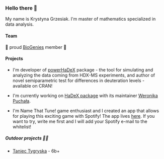 ### Hello there 👋

My name is Krystyna Grzesiak. I'm master of mathematics specialized in data analysis.

#### Team

:genie: proud [BioGenies](https://github.com/BioGenies) member :genie:

#### Projects

- I'm developer of [powerHaDeX](https://github.com/hadexversum/powerHaDeX) package - the tool for simulating and analyzing the data coming from HDX-MS experiments, and author of novel semiparametric test for differences in deuteration levels - available on CRAN!

- I'm currently working on [HaDeX package](https://github.com/hadexversum/HaDeX) with its maintainer [Weronika Puchała](https://github.com/werpuc).

- I'm Name That Tune! game enthusiast and I created an app that allows for playing this exciting game with Spotify! The app lives [here](https://krystynagrzesiak.shinyapps.io/NTT-test). If you want to try, write me first and I will add your Spotify e-mail to the whitelist! 

##### Outdoor projects :climbing_woman:

- [Taniec Tygryska](http://topo.portalgorski.pl/droga,9522,Chatka,Taniec-Tygryska) - 6b+


